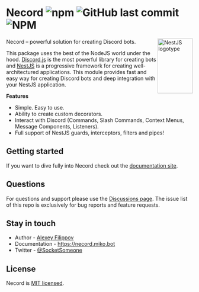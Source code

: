 # Necord ![npm](https://img.shields.io/npm/dm/necord) ![GitHub last commit](https://img.shields.io/github/last-commit/Miko-Team/necord) ![NPM](https://img.shields.io/npm/l/necord)

<img align="right" width="95" height="148" title="NestJS logotype"
src="https://nestjs.com/img/logo-small.svg">

Necord – powerful solution for creating Discord bots.

This package uses the best of the NodeJS world under the hood. [Discord.js](https://github.com/discordjs/discord.js) is the most powerful
library for creating bots and [NestJS](https://github.com/nestjs) is a progressive framework for creating well-architectured applications.
This module provides fast and easy way for creating Discord bots and deep integration with your NestJS application.

**Features**

- Simple. Easy to use.
- Ability to create custom decorators.
- Interact with Discord (Commands, Slash Commands, Context Menus, Message Components, Listeners).
- Full support of NestJS guards, interceptors, filters and pipes!

## Getting started

If you want to dive fully into Necord check out the [documentation site](https://necord.miko.bot).

## Questions

For questions and support please use the [Discussions page](https://github.com/Miko-Team/necord/discussions). The issue list of this repo is
exclusively for bug reports and feature requests.

## Stay in touch

* Author - [Alexey Filippov](https://t.me/socketsomeone)
* Documentation - https://necord.miko.bot
* Twitter - [@SocketSomeone](https://twitter.com/SocketSomeone)

## License

Necord is [MIT licensed](https://github.com/Miko-Team/necord/blob/main/LICENSE).
